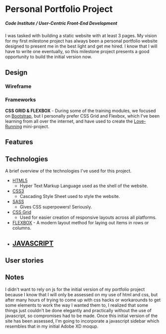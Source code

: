# Personal Portfolio Project
##### Code Institute / User-Centric Front-End Development

I was tasked with building a static website with at least 3 pages. My vision for my first milestone project has always been a personal portfolio website designed to present me in the best light and get me hired. I know that I will have to write one eventually, so this milestone project presents a good opportunity to build the initial version now. 

## Design
### Wireframe

### Frameworks
**CSS GRID & FLEXBOX** - During some of the training modules, we focused on [Bootstrap](https://getbootstrap.com/), but I personally prefer CSS Grid and Flexbox, which I've been learning from all over the internet, and have used to create the [Love-Running](https://github.com/jakubdonovan/Love-Running) mini-project.


## Features

## Technologies
A brief overview of the technologies I've used for this project.
- [HTML5](https://en.wikipedia.org/wiki/HTML5)
  - Hyper Text Markup Language used as the shell of the website.
- [CSS3](https://en.wikipedia.org/wiki/Cascading_Style_Sheets/)
  - Cascading Style Sheet used to style the website.
- [SASS](https://sass-lang.com/)
  - Gives CSS superpowers! Seriously.
- [CSS Grid](https://developer.mozilla.org/en-US/docs/Web/CSS/CSS_Grid_Layout/)
  - Used for easier creation of responsive layouts across all platforms.
- [FLEXBOX](https://developer.mozilla.org/en-US/docs/Learn/CSS/CSS_layout/Flexbox)  - A modern layout method for laying out items in rows or columns. 
- [JAVASCRIPT](https://developer.mozilla.org/en-US/docs/Web/JavaScript)
  - 


## User stories




## Notes
I didn't want to rely on js for the initial version of my portfolio project because I know that I will only be assessed on my use of html and css, but after many hours of trying to come up with css hacks or workarounds to get some elements to work the way I wanted them to,  I realized that some things just couldn't be done elegantly and practically without the use of javascript, so compromises had to be made. Once this initial version of the site has been assessed, I'm going to incorporate a javascript sidebar which resembles that in my initial Adobe XD moqup. 